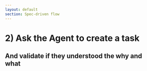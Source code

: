 ```yaml
---
layout: default
section: Spec-driven flow
---
```


# 2) Ask the Agent to create a task

## And validate if they understood the why and what
